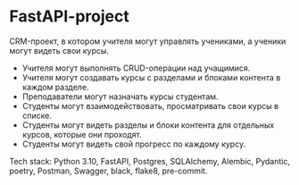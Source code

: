 # FastAPI-project
CRM-проект, в котором учителя могут управлять учениками, а ученики могут видеть свои курсы.
- Учителя могут выполнять CRUD-операции над учащимися.
- Учителя могут создавать курсы с разделами и блоками контента в каждом разделе.
- Преподаватели могут назначать курсы студентам.
- Студенты могут взаимодействовать, просматривать свои курсы в списке.
- Студенты могут видеть разделы и блоки контента для отдельных курсов, которые они проходят.
- Студенты могут видеть свой прогресс по каждому курсу.

Tech stack: Python 3.10, FastAPI, Postgres, SQLAlchemy, Alembic, Pydantic, poetry, Postman, Swagger, black, flake8, pre-commit.
